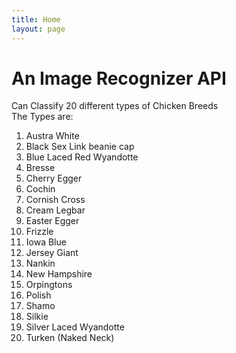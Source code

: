 ```yaml
---
title: Home
layout: page
---
```


# An Image Recognizer API
Can Classify 20 different types of Chicken Breeds <br/>
The Types are: <br/>
1. Austra White
2. Black Sex Link beanie cap
3. Blue Laced Red Wyandotte
4. Bresse
5. Cherry Egger
6. Cochin
7. Cornish Cross
8. Cream Legbar
9. Easter Egger
10. Frizzle
11. Iowa Blue
12. Jersey Giant
13. Nankin
14. New Hampshire
15. Orpingtons
16. Polish
17. Shamo
18. Silkie
19. Silver Laced Wyandotte
20. Turken (Naked Neck)
